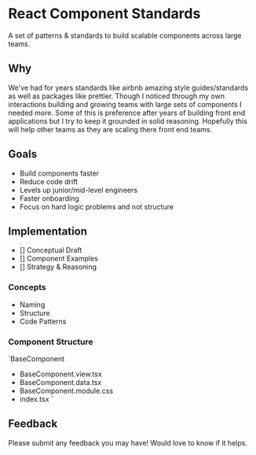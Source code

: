 # React Component Standards
A set of patterns & standards to build scalable components across large teams.

## Why
We've had for years standards like airbnb amazing style guides/standards as well as packages like prettier. Though I noticed through my own interactions building and growing teams with large sets of components I needed more. Some of this is preference after years of building front end applications but I try to keep it grounded in solid reasoning. Hopefully this will help other teams as they are scaling there front end teams.

## Goals
- Build components faster
- Reduce code drift
- Levels up junior/mid-level engineers
- Faster onboarding
- Focus on hard logic problems and not structure


## Implementation

- [] Conceptual Draft
- [] Component Examples
- [] Strategy & Reasoning

### Concepts

- Naming
- Structure
- Code Patterns

### Component Structure

`BaseComponent
- BaseComponent.view.tsx 
- BaseComponent.data.tsx
- BaseComponent.module.css
- index.tsx
`


## Feedback
Please submit any feedback you may have! Would love to know if it helps.

